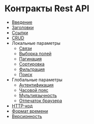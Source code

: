 # Контракты Rest API

* [Введение](intro.md)
* [Заголовки](header.md)
* [Ссылки](url.md)
* [CRUD](crud.md)
* Локальные параметры
    * [Связи](relation.md)
    * [Выборка полей](fields.md)
    * [Пагинация](pagination.md)
    * [Сортировка](sort.md)
    * [Фильтрация](condition.md)
    * [Поиск](search.md)
* Глобальные параметры
    * [Аутентификация](authenticate.md)
    * [Часовой пояс](time-zone.md)
    * [Мультиязычность](language.md)
    * [Отпечаток браузера](agent-fingerprint.md)
* [HTTP-код](http-code.md)
* [Формат времени](time-format.md)
* [Версионность](version.md)
